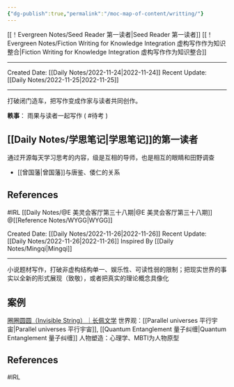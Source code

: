 ```yaml
---
{"dg-publish":true,"permalink":"/moc-map-of-content/writting/"}
---
```



[[！Evergreen Notes/Seed Reader 第一读者\|Seed Reader 第一读者]]
[[！Evergreen Notes/Fiction Writing for Knowledge Integration 虚构写作作为知识整合\|Fiction Writing for Knowledge Integration 虚构写作作为知识整合]]


---

<div class="transclusion internal-embed is-loaded"><div class="markdown-embed">





Created Date: [[Daily Notes/2022-11-24\|2022-11-24]]
Recent Update: [[Daily Notes/2022-11-25\|2022-11-25]]

---
打破闭门造车，把写作变成作家与读者共同创作。

**軼事**： 雨果与读者一起写作  ( #待考 )

## [[Daily Notes/学思笔记\|学思笔记]]的第一读者
通过开源每天学习思考的内容，级是互相的导师，也是相互的眼睛和田野调查
- [[曾国藩\|曾国藩]]与唐鉴、倭仁的关系




## References
#IRL  [[Daily Notes/@E 美灵会客厅第三十八期\|@E 美灵会客厅第三十八期]]  @[[Reference Notes/WYGG\|WYGG]]


</div></div>



<div class="transclusion internal-embed is-loaded"><div class="markdown-embed">





Created Date: [[Daily Notes/2022-11-26\|2022-11-26]]
Recent Update: [[Daily Notes/2022-11-26\|2022-11-26]]
Inspired By [[Daily Notes/Mingqi\|Mingqi]] 

---
小说题材写作，打破非虚构结构单一、娱乐性、可读性弱的限制；把现实世界的事实以全新的形式展现（致敬），或者把真实的理论概念具像化

## 案例
[圈圈圆圆（Invisible String）｜长佩文学](https://www.gongzicp.com/novel-284154.html)
世界观：[[Parallel universes 平行宇宙\|Parallel universes 平行宇宙]], [[Quantum Entanglement 量子纠缠\|Quantum Entanglement 量子纠缠]]
人物塑造：心理学、MBTI为人物原型


## References
#IRL 


</div></div>
